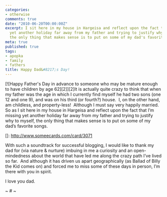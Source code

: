 ```yaml
---
categories:
- otherwise
comments: true
date: "2010-06-20T00:00:00Z"
excerpt: I sit here in my house in Hargeisa and reflect upon the fact that I'm missing
  yet another holiday far away from my father and trying to justify why to myself,
  the only thing that makes sense is to put on some of my dad's favorite songs.
meta: true
published: true
tags:
- apopka
- family
- fathers
title: Happy Dad&#8217;s Day!
---
```


[![Happy Father's Day in advance to someone who may be mature enough to have children by age 62][2]][2]It is actually quite crazy to think that when my father was the age in which I currently find myself he had two sons (one 12 and one 9), and was on his third (or fourth?) house.  I, on the other hand, am childless, and property-less!  Although I must say very happily married.  So as I sit here in my house in Hargeisa and reflect upon the fact that I’m missing yet another holiday far away from my father and trying to justify why to myself, the only thing that makes sense is to put on some of my dad’s favorite songs.

 []: http://www.someecards.com/card/3071

With such a soundtrack for successful blogging, I would like to thank my dad for (via nature & nurture) imbuing in me a curiosity and an open-mindedness about the world that have led me along the crazy path I’ve lived so far.  And although it has driven us apart geographically (as Ballad of Billy the Kid comes on) and forced me to miss some of these days in person, I’m there with you in spirit.

I love you dad.

~ # ~